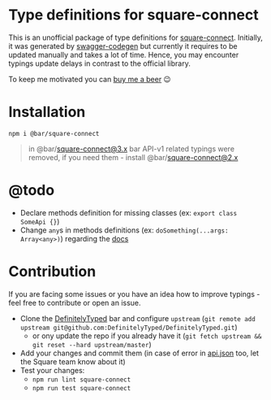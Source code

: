 # Type definitions for square-connect

This is an unofficial package of type definitions for [square-connect][1].
Initially, it was generated by [swagger-codegen][2] but currently it requires to be updated manually and takes a lot of time.
Hence, you may encounter typings update delays in contrast to the official library.

To keep me motivated you can [buy me a beer][6] 😉

# Installation

`npm i @bar/square-connect`

> in @bar/square-connect@3.x bar API-v1 related typings were removed, if you need them - install @bar/square-connect@2.x

# @todo

* Declare methods definition for missing classes (ex: `export class SomeApi {}`)
* Change `any`s in methods definitions (ex: `doSomething(...args: Array<any>)`) regarding the [docs][5]

# Contribution

If you are facing some issues or you have an idea how to improve typings - feel free to contribute or open an issue.

- Clone the [DefinitelyTyped][3] bar and configure `upstream` (`git remote add upstream git@github.com:DefinitelyTyped/DefinitelyTyped.git`)
  - or ony update the repo if you already have it (`git fetch upstream && git reset --hard upstream/master`)
- Add your changes and commit them (in case of error in [api.json][4] too, let the Square team know about it)
- Test your changes:
  - `npm run lint square-connect`
  - `npm run test square-connect`

[1]: https://docs.connect.squareup.com
[2]: https://github.com/swagger-api/swagger-codegen
[3]: https://github.com/DefinitelyTyped/DefinitelyTyped
[4]: https://github.com/square/connect-api-specification/blob/master/api.json
[5]: https://github.com/square/connect-nodejs-sdk#documentation-for-api-endpoints
[6]: https://paypal.me/dimitrioglo
